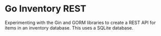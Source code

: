 # Go Inventory REST

Experimenting with the Gin and GORM libraries to create a REST API for items in an inventory database. This uses a SQLite database.
